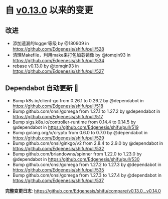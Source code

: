 # 自 [v0.13.0](https://github.com/Edgenesis/shifu/releases/tag/v0.13.0) 以来的变更

## 改进

* 添加遗漏的logger等级 by @180909 in https://github.com/Edgenesis/shifu/pull/528
* 清理Makefile，利用make来打包加载镜像 by @tomqin93 in https://github.com/Edgenesis/shifu/pull/534
* rebase v0.13.0 by @tomqin93 in https://github.com/Edgenesis/shifu/pull/527

## Dependabot 自动更新 🤖

* Bump k8s.io/client-go from 0.26.1 to 0.26.2 by @dependabot in https://github.com/Edgenesis/shifu/pull/518
* Bump github.com/onsi/gomega from 1.27.1 to 1.27.2 by @dependabot in https://github.com/Edgenesis/shifu/pull/517
* Bump sigs.k8s.io/controller-runtime from 0.14.4 to 0.14.5 by @dependabot in https://github.com/Edgenesis/shifu/pull/519
* Bump golang.org/x/crypto from 0.6.0 to 0.7.0 by @dependabot in https://github.com/Edgenesis/shifu/pull/529
* Bump github.com/onsi/ginkgo/v2 from 2.8.4 to 2.9.0 by @dependabot in https://github.com/Edgenesis/shifu/pull/532
* Bump github.com/briandowns/spinner from 1.22.0 to 1.23.0 by @dependabot in https://github.com/Edgenesis/shifu/pull/530
* Bump github.com/onsi/gomega from 1.27.2 to 1.27.3 by @dependabot in https://github.com/Edgenesis/shifu/pull/535
* Bump github.com/onsi/gomega from 1.27.3 to 1.27.4 by @dependabot in https://github.com/Edgenesis/shifu/pull/537

**完整变更日志**: https://github.com/Edgenesis/shifu/compare/v0.13.0...v0.14.0
